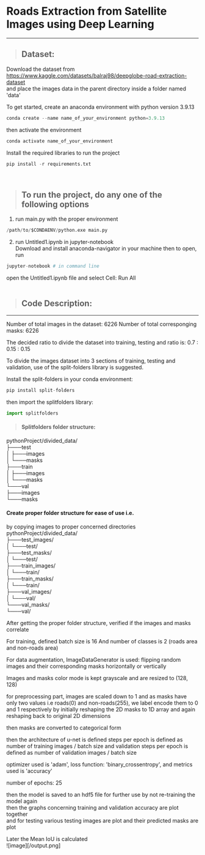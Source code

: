 # Roads Extraction from Satellite Images using Deep Learning
-------------------------------------------------------------
> ## Dataset:
Download the dataset from https://www.kaggle.com/datasets/balraj98/deepglobe-road-extraction-dataset \
and place the images data in the parent directory inside a folder named 'data'

To get started, create an anaconda environment with python version 3.9.13
```python
conda create --name name_of_your_environment python=3.9.13
```
then activate the environment
```python
conda activate name_of_your_environment
```

Install the required libraries to run the project
```python
pip install -r requirements.txt
```
&nbsp;
> ## To run the project, do any one of the following options
1) run main.py with the proper environment
```python
/path/to/$CONDAENV/python.exe main.py
```
2) run Untitled1.ipynb in jupyter-notebook\
Download and install anaconda-navigator in your machine then to open, run
```python
jupyter-notebook # in command line
```
open the Untitled1.ipynb file and select Cell: Run All \
&nbsp;

> ## Code Description:
-----------------

Number of total images in the dataset: 6226
Number of total corresponging masks:   6226

The decided ratio to divide the dataset into training, testing and ratio is:
0.7 : 0.15 : 0.15

To divide the images dataset into 3 sections of training, testing and validation,
use of the split-folders library is suggested.

Install the split-folders in your conda environment:
```python
pip install split-folders
```
then import the splitfolders library:
```python
import splitfolders
```

> #### Splitfolders folder structure:
pythonProject/divided_data/\
├───test\
│   ├───images\
│   └───masks\
├───train\
│   ├───images\
│   └───masks\
└───val\
    ├───images\
    └───masks

#### Create proper folder structure for ease of use i.e.
by copying images to proper concerned directories\
pythonProject/divided_data/\
├───test_images/\
│   └───test/\
├───test_masks/\
│   └───test/\
├───train_images/\
│   └───train/\
├───train_masks/\
│   └───train/\
├───val_images/\
│   └───val/\
└───val_masks/\
    └───val/

After getting the proper folder structure,
verified if the images and masks correlate

For training, defined batch size is 16
And number of classes is 2 (roads area and non-roads area)

For data augmentation, ImageDataGenerator is used:
flipping random images and their corresponding masks
horizontally or vertically

Images and masks color mode is kept grayscale
and are resized to (128, 128)

for preprocessing part,
images are scaled down to 1
and as masks have only two values i.e roads(0) and non-roads(255),
we label encode them to 0 and 1 respectively by initially reshaping the 2D masks to 1D array
and again reshaping back to original 2D dimensions

then masks are converted to categorical form

then the architecture of u-net is defined
steps per epoch is defined as number of training images / batch size
and validation steps per epoch is defined as number of validation images / batch size

optimizer used is 'adam', loss function: 'binary_crossentropy', and metrics used is 'accuracy'

number of epochs: 25

then the model is saved to an hdf5 file for further use by not re-training the model again\
then the graphs concerning training and validation accuracy are plot together\
and for testing various testing images are plot and their predicted masks are plot

Later the Mean IoU is calculated\
![image][/output.png]
